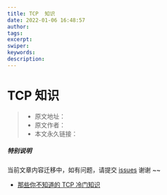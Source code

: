 ```yaml
---
title: TCP  知识
date: 2022-01-06 16:48:57
author:
tags:
excerpt:
swiper:
keywords:
description:
---
```


# TCP 知识

> * 原文地址：[]()
> * 原文作者：[]()
> * 本文永久链接：[]()

##### **特别说明**

当前文章内容迁移中，如有问题，请提交 [issues](https://github.com/Starrier/starrier.github.io/issues) 谢谢 ~~

- [那些你不知道的 TCP 冷门知识](https://my.oschina.net/yunqi/blog/5023988)
